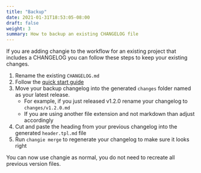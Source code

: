 ```yaml
---
title: "Backup"
date: 2021-01-31T18:53:05-08:00
draft: false
weight: 3
summary: How to backup an existing CHANGELOG file
---
```


If you are adding changie to the workflow for an existing project that includes a CHANGELOG
you can follow these steps to keep your existing changes.

1. Rename the existing `CHANGELOG.md`
1. Follow the [quick start guide](/guide/quick-start)
1. Move your backup changelog into the generated `changes` folder named as your latest release.
    * For example, if you just released v1.2.0 rename your changelog to `changes/v1.2.0.md`
    * If you are using another file extension and not markdown than adjust accordingly
1. Cut and paste the heading from your previous changelog into the generated `header.tpl.md` file
1. Run `changie merge` to regenerate your changelog to make sure it looks right

You can now use changie as normal, you do not need to recreate all previous version files.
